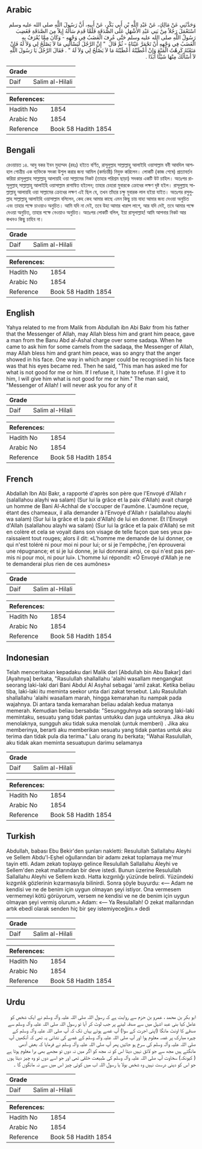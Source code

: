 ## Arabic


<div dir="rtl" lang="ar" style={{fontSize:'larger',backgroundColor:'#f8f9fa',padding:20}}>
وَحَدَّثَنِي عَنْ مَالِكٍ، عَنْ عَبْدِ اللَّهِ بْنِ أَبِي بَكْرٍ، عَنْ أَبِيهِ، أَنَّ رَسُولَ اللَّهِ صلى الله عليه وسلم اسْتَعْمَلَ رَجُلاً مِنْ بَنِي عَبْدِ الأَشْهَلِ عَلَى الصَّدَقَةِ فَلَمَّا قَدِمَ سَأَلَهُ إِبِلاً مِنَ الصَّدَقَةِ فَغَضِبَ رَسُولُ اللَّهِ صلى الله عليه وسلم حَتَّى عُرِفَ الْغَضَبُ فِي وَجْهِهِ - وَكَانَ مِمَّا يُعْرَفُ بِهِ الْغَضَبُ فِي وَجْهِهِ أَنْ تَحْمَرَّ عَيْنَاهُ - ثُمَّ قَالَ ‏ "‏ إِنَّ الرَّجُلَ لَيَسْأَلُنِي مَا لاَ يَصْلُحُ لِي وَلاَ لَهُ فَإِنْ مَنَعْتُهُ كَرِهْتُ الْمَنْعَ وَإِنْ أَعْطَيْتُهُ أَعْطَيْتُهُ مَا لاَ يَصْلُحُ لِي وَلاَ لَهُ ‏"‏ ‏.‏ فَقَالَ الرَّجُلُ يَا رَسُولَ اللَّهِ لاَ أَسْأَلُكَ مِنْهَا شَيْئًا أَبَدًا ‏.‏
</div>
<div style={{backgroundColor:'#f8f9fa',padding:20, marginBottom: 10}}><table> <thead> <tr> <th>Grade</th> <th></th> </tr> </thead> <tbody> <tr><td>Daif</td><td>Salim al-Hilali</td></tr></tbody></table><table> <thead> <tr> <th>References:</th> <th></th> </tr> </thead> <tbody><tr><td>Hadith No</td><td>1854</td></tr><tr><td>Arabic No</td><td>1854</td></tr><tr><td>Reference</td><td>Book 58 Hadith 1854</td></tr></tbody></table></div>

## Bengali


<div dir="ltr" lang="bn" style={{fontSize:'larger',backgroundColor:'#f8f9fa',padding:20}}>
রেওয়ায়ত ১৪. আবু বকর ইবন মুহাম্মদ (রহঃ) হইতে বর্ণিত, রাসূলুল্লাহ সাল্লাল্লাহু আলাইহি ওয়াসাল্লাম বনী আবদিল আশহাল গোত্রীয় এক ব্যক্তিকে সদকা উশুল করার জন্য আমিল (কর্মচারী) নিযুক্ত করিলেন। লোকটি (কাজ শেষে) প্রত্যাবর্তন করিয়া রাসূলুল্লাহ সাল্লাল্লাহু আলায়হি ওয়া সাল্লামের নিকট (তাহার পরিশ্রম ছাড়া) সদকার একটি উট চাহিল। অতঃপর রাসূলুল্লাহ্ সাল্লাল্লাহু আলাইহি ওয়াসাল্লাম রাগান্বিত হইলেন; তাহার চেহারা মুবারকে ক্রোধের লক্ষণ দৃষ্ট হইল। রাসূলুল্লাহ সাল্লাল্লাহু আলায়হি ওয়া সাল্লামের ক্রোধের লক্ষণ এই ছিল যে, তখন তাঁহার চক্ষু মুবারক লাল হইয়া যাইত। অতঃপর রসুলুল্লাহ সাল্লাল্লাহু আলাইহি ওয়াসাল্লাম বলিলেন, কেহ কেহ আমার কাছে এমন কিছু চায় যাহা আমার জন্য দেওয়া অনুচিত এবং তাহার পক্ষে চাওয়াও অনুচিত। আমি যদি না দেই, তবে উহা আমার খারাপ লাগে, আর যদি দেই, তবে আমার পক্ষে দেওয়া অনুচিত, তাহার পক্ষে নেওয়াও অনুচিত। অতঃপর লোকটি বলিল, ইয়া রাসূলাল্লাহ! আমি আপনার নিকট আর কখনও কিছু চাহিব না।
</div>
<div style={{backgroundColor:'#f8f9fa',padding:20, marginBottom: 10}}><table> <thead> <tr> <th>Grade</th> <th></th> </tr> </thead> <tbody> <tr><td>Daif</td><td>Salim al-Hilali</td></tr></tbody></table><table> <thead> <tr> <th>References:</th> <th></th> </tr> </thead> <tbody><tr><td>Hadith No</td><td>1854</td></tr><tr><td>Arabic No</td><td>1854</td></tr><tr><td>Reference</td><td>Book 58 Hadith 1854</td></tr></tbody></table></div>

## English


<div dir="ltr" lang="en" style={{fontSize:'larger',backgroundColor:'#f8f9fa',padding:20}}>
Yahya related to me from Malik from Abdullah ibn Abi Bakr from his father that the Messenger of Allah, may Allah bless him and grant him peace, gave a man from the Banu Abd al-Ashal charge over some sadaqa. When he came to ask him for some camels from the sadaqa, the Messenger of Allah, may Allah bless him and grant him peace, was so angry that the anger showed in his face. One way in which anger could be recognised in his face was that his eyes became red. Then he said, "This man has asked me for what is not good for me or him. If I refuse it, I hate to refuse. If I give it to him, I will give him what is not good for me or him." The man said, "Messenger of Allah! I will never ask you for any of it
</div>
<div style={{backgroundColor:'#f8f9fa',padding:20, marginBottom: 10}}><table> <thead> <tr> <th>Grade</th> <th></th> </tr> </thead> <tbody> <tr><td>Daif</td><td>Salim al-Hilali</td></tr></tbody></table><table> <thead> <tr> <th>References:</th> <th></th> </tr> </thead> <tbody><tr><td>Hadith No</td><td>1854</td></tr><tr><td>Arabic No</td><td>1854</td></tr><tr><td>Reference</td><td>Book 58 Hadith 1854</td></tr></tbody></table></div>

## French


<div dir="ltr" lang="fr" style={{fontSize:'larger',backgroundColor:'#f8f9fa',padding:20}}>
Abdallah Ibn Abi Bakr, a rapporté d'après son père que l'Envoyé d'Allah r (salallahou alayhi wa salam) (Sur lui la grâce et la paix d'Allah) avait chargé un homme de Bani Al-Achhal de s'occuper de l'aumône. L'aumône reçue, étant des chameaux, il alla demander à l'Envoyé d'Allah r (salallahou alayhi wa salam) (Sur lui la grâce et la paix d'Allah) de lui en donner. Et l'Envoyé d'Allah (salallahou alayhi wa salam) (Sur lui la grâce et la paix d'Allah) se mit en colère et cela se voyait dans son visage de telle façon que ses yeux paraissaient tout rouges; alors il dit: «L'homme me demande de lui donner, ce qui n'est toléré ni pour moi ni pour lui; or si je l'empêche, j'en éprouverai une répugnance; et si je lui donne, je lui donnerai ainsi, ce qui n'est pas permis ni pour moi, ni pour lui». L'homme lui répondit: «Ô Envoyé d'Allah je ne te demanderai plus rien de ces aumônes»
</div>
<div style={{backgroundColor:'#f8f9fa',padding:20, marginBottom: 10}}><table> <thead> <tr> <th>Grade</th> <th></th> </tr> </thead> <tbody> <tr><td>Daif</td><td>Salim al-Hilali</td></tr></tbody></table><table> <thead> <tr> <th>References:</th> <th></th> </tr> </thead> <tbody><tr><td>Hadith No</td><td>1854</td></tr><tr><td>Arabic No</td><td>1854</td></tr><tr><td>Reference</td><td>Book 58 Hadith 1854</td></tr></tbody></table></div>

## Indonesian


<div dir="ltr" lang="id" style={{fontSize:'larger',backgroundColor:'#f8f9fa',padding:20}}>
Telah menceritakan kepadaku dari Malik dari [Abdullah bin Abu Bakar] dari [Ayahnya] berkata, "Rasulullah shallallahu 'alaihi wasallam mengangkat seorang laki-laki dari Bani Abdul Al Asyhal sebagai 'amil zakat. Ketika beliau tiba, laki-laki itu meminta seekor unta dari zakat tersebut. Lalu Rasulullah shallallahu 'alaihi wasallam marah, hingga kemarahan itu nampak pada wajahnya. Di antara tanda kemarahan beliau adalah kedua matanya memerah. Kemudian beliau bersabda: "Sesungguhnya ada seorang laki-laki memintaku, sesuatu yang tidak pantas untukku dan juga untuknya. Jika aku menolaknya, sungguh aku tidak suka menolak (untuk memberi) . Jika aku memberinya, berarti aku memberikan sesuatu yang tidak pantas untuk aku terima dan tidak pula dia terima." Lalu orang itu berkata; "Wahai Rasulullah, aku tidak akan meminta sesuatupun darimu selamanya
</div>
<div style={{backgroundColor:'#f8f9fa',padding:20, marginBottom: 10}}><table> <thead> <tr> <th>Grade</th> <th></th> </tr> </thead> <tbody> <tr><td>Daif</td><td>Salim al-Hilali</td></tr></tbody></table><table> <thead> <tr> <th>References:</th> <th></th> </tr> </thead> <tbody><tr><td>Hadith No</td><td>1854</td></tr><tr><td>Arabic No</td><td>1854</td></tr><tr><td>Reference</td><td>Book 58 Hadith 1854</td></tr></tbody></table></div>

## Turkish


<div dir="ltr" lang="tr" style={{fontSize:'larger',backgroundColor:'#f8f9fa',padding:20}}>
Abdullah, babası Ebu Bekir'den şunları nakletti: Resulullah Sallallahu Aleyhi ve Sellem Abdu'l-Eşhel oğullarından bir adamı zekat toplamaya me'mur tayin etti. Adam zekatı toplayıp gelince Resulullah Sallallahu Aleyhi ve Sellem'den zekat mallarından bir deve istedi. Bunun üzerine Resulullah Sallallahu Aleyhi ve Sellem kızdı. Hatta kızgınlığı yüzünde belirdi. Yüzündeki kızgınlık gözlerinin kızarmasıyla bilinirdi. Sonra şöyle buyurdu: «— Adam ne kendisi ve ne de benim için uygun olmayan şeyi istiyor. Ona vermesem vermemeyi kötü görüyorum, versem ne kendisi ve ne de benim için uygun olmayan şeyi vermiş olurum.» Adam: «— Ya Resulallah! O zekat mallarından artık ebedî olarak senden hiç bir şey istemiyeceğinı.» dedi
</div>
<div style={{backgroundColor:'#f8f9fa',padding:20, marginBottom: 10}}><table> <thead> <tr> <th>Grade</th> <th></th> </tr> </thead> <tbody> <tr><td>Daif</td><td>Salim al-Hilali</td></tr></tbody></table><table> <thead> <tr> <th>References:</th> <th></th> </tr> </thead> <tbody><tr><td>Hadith No</td><td>1854</td></tr><tr><td>Arabic No</td><td>1854</td></tr><tr><td>Reference</td><td>Book 58 Hadith 1854</td></tr></tbody></table></div>

## Urdu


<div dir="rtl" lang="ur" style={{fontSize:'larger',backgroundColor:'#f8f9fa',padding:20}}>
ابو بکر بن محمد ، عمرو بن حزم سے روایت ہے کہ رسول اللہ صلی اللہ علیہ وآلہ وسلم نے ایک شخص کو عامل کیا بنی عبد اشہل میں سے صدقہ لینے پر جب لوٹ کر آیا تو رسول اللہ صلی اللہ علیہ وآلہ وسلم سے صدقے کا اونٹ مانگا (اپنی اجرت کے سوا) آپ غصے ہوئے یہاں تک کہ آپ صلی اللہ علیہ وآلہ وسلم کے چہرہ مبارک پر غصہ معلوم ہوا اور آپ صلی اللہ علیہ وآلہ وسلم کے غصے کی نشانی یہ تھی کہ آنکھیں آپ صلی اللہ علیہ وآلہ وسلم کی سرخ ہو جاتیں پھر آپ صلی اللہ علیہ وآلہ وسلم نے فرمایا کہ بعض آدمی مانگتے ہیں مجھ سے جو لائق نہیں دیتا اس کو نہ مجھ کو اگر میں نہ دوں تو مجھے بھی برا معلوم ہوتا ہے ( کیونکہ) سخاوت آپ صلی اللہ علیہ وآلہ وسلم کی طبیعت خلقی تھی اور جو اسے دوں تو وہ چیز دیتا ہوں جو اس کو دینی درست نہیں وہ شخص بولا یا رسول اللہ اب میں کوئی چیز اس میں سے نہ مانگوں گا ۔
</div>
<div style={{backgroundColor:'#f8f9fa',padding:20, marginBottom: 10}}><table> <thead> <tr> <th>Grade</th> <th></th> </tr> </thead> <tbody> <tr><td>Daif</td><td>Salim al-Hilali</td></tr></tbody></table><table> <thead> <tr> <th>References:</th> <th></th> </tr> </thead> <tbody><tr><td>Hadith No</td><td>1854</td></tr><tr><td>Arabic No</td><td>1854</td></tr><tr><td>Reference</td><td>Book 58 Hadith 1854</td></tr></tbody></table></div>